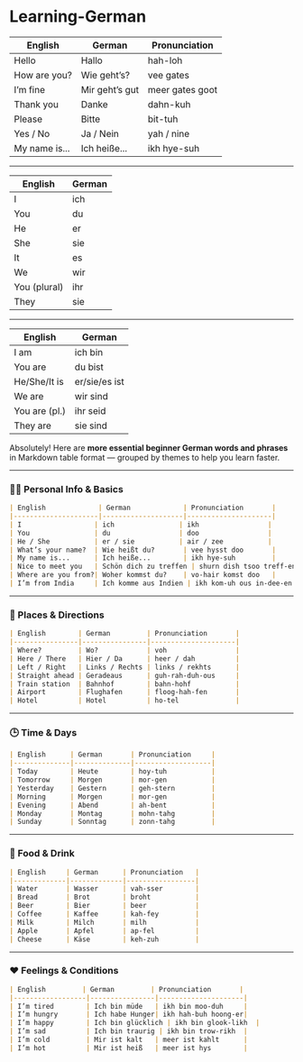 # Learning-German


| English        | German          | Pronunciation     |
|----------------|-----------------|-------------------|
| Hello          | Hallo           | hah-loh           |
| How are you?   | Wie geht’s?     | vee gates         |
| I’m fine       | Mir geht’s gut  | meer gates goot   |
| Thank you      | Danke           | dahn-kuh          |
| Please         | Bitte           | bit-tuh           |
| Yes / No       | Ja / Nein       | yah / nine        |
| My name is...  | Ich heiße...    | ikh hye-suh       |



------------------

| English | German |
|---------|--------|
| I       | ich    |
| You     | du     |
| He      | er     |
| She     | sie    |
| It      | es     |
| We      | wir    |
| You (plural) | ihr |
| They    | sie    |

--------------------------


| English       | German     |
|---------------|------------|
| I am          | ich bin    |
| You are       | du bist    |
| He/She/It is  | er/sie/es ist |
| We are        | wir sind   |
| You are (pl.) | ihr seid   |
| They are      | sie sind   |


Absolutely! Here are **more essential beginner German words and phrases** in Markdown table format — grouped by themes to help you learn faster.

---

### 🧍‍♂️ Personal Info & Basics

```markdown
| English             | German             | Pronunciation       |
|---------------------|--------------------|---------------------|
| I                  | ich                | ikh                 |
| You                | du                 | doo                 |
| He / She           | er / sie           | air / zee           |
| What’s your name?  | Wie heißt du?       | vee hysst doo       |
| My name is...      | Ich heiße...        | ikh hye-suh         |
| Nice to meet you   | Schön dich zu treffen | shurn dish tsoo treff-en |
| Where are you from?| Woher kommst du?    | vo-hair komst doo   |
| I’m from India     | Ich komme aus Indien | ikh kom-uh ous in-dee-en |
```

---

### 📍 Places & Directions

```markdown
| English        | German         | Pronunciation       |
|----------------|----------------|---------------------|
| Where?         | Wo?            | voh                 |
| Here / There   | Hier / Da      | heer / dah          |
| Left / Right   | Links / Rechts | links / rekhts      |
| Straight ahead | Geradeaus      | guh-rah-duh-ous     |
| Train station  | Bahnhof        | bahn-hohf           |
| Airport        | Flughafen      | floog-hah-fen       |
| Hotel          | Hotel          | ho-tel              |
```

---

### 🕒 Time & Days

```markdown
| English      | German       | Pronunciation     |
|--------------|--------------|-------------------|
| Today        | Heute        | hoy-tuh           |
| Tomorrow     | Morgen       | mor-gen           |
| Yesterday    | Gestern      | geh-stern         |
| Morning      | Morgen       | mor-gen           |
| Evening      | Abend        | ah-bent           |
| Monday       | Montag       | mohn-tahg         |
| Sunday       | Sonntag      | zonn-tahg         |
```

---

### 🍞 Food & Drink

```markdown
| English     | German      | Pronunciation   |
|-------------|-------------|-----------------|
| Water       | Wasser      | vah-sser        |
| Bread       | Brot        | broht           |
| Beer        | Bier        | beer            |
| Coffee      | Kaffee      | kah-fey         |
| Milk        | Milch       | milh            |
| Apple       | Apfel       | ap-fel          |
| Cheese      | Käse        | keh-zuh         |
```

---

### ❤️ Feelings & Conditions

```markdown
| English         | German         | Pronunciation       |
|------------------|----------------|---------------------|
| I’m tired        | Ich bin müde   | ikh bin moo-duh     |
| I’m hungry       | Ich habe Hunger| ikh hah-buh hoong-er|
| I’m happy        | Ich bin glücklich | ikh bin glook-likh  |
| I’m sad          | Ich bin traurig | ikh bin trow-rikh  |
| I’m cold         | Mir ist kalt   | meer ist kahlt      |
| I’m hot          | Mir ist heiß   | meer ist hys        |
```


